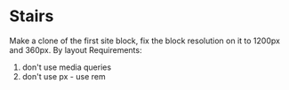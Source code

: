 # Stairs

Make a clone of the first site block, fix the block resolution on it to 1200px and 360px. By layout
Requirements:
1) don't use media queries
2) don't use px - use rem

